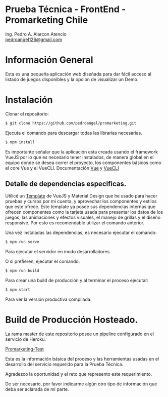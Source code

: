 # Prueba Técnica - FrontEnd - Promarketing Chile 
Ing. Pedro A. Alarcon Atencio <br>
pedroangel126@gmail.com

# Información General
Esta es una pequeña aplicación web diseñada para dar fácil acceso al listado de juegos disponibles y la opcion de visualizar un Demo.

# Instalación
Clonar el repositorio: 
```sh
$ git clone https://github.com/pedroangel/promarketing.git
```
Ejecuta el comando para descargar todas las librarías necesarias.
```sh
$ npm install
```
Es importante señalar que la aplicación esta creada usando el framework VueJS por lo que es necesario tener instalados, de manera global en el equipo donde se desea correr el proyecto, los componentes básicos como el core Vue y el VueCLI. Documentación <a href="https://es.vuejs.org/v2/guide/installation.html" target="_blank">Vue</a> y <a href="https://cli.vuejs.org/" target="_blank">VueCLI</a>

## Detalle de dependencias especificas.
Utilicé un <a href="https://www.creative-tim.com/product/vue-material-dashboard" target="_blank">Template</a> de VueJS y Material Design que he usado para hacer pruebas y cursos por mi cuenta, y aprovechar los componentes y estilos que este ofrece. 
Este template ya posee sus dependencias internas que ofrecen componentes como la tarjeta usada para presentar los datos de los juegos, las animaciones y efectos visuales, el manejo de grillas y el diseño responsive. Por esto es recomendable utilizar el comando anterior.

Una vez instaladas las dependencias, es necesario ejecutar el comando:
```sh
$ npm run serve
```
Para ejecutar el servidor en modo desarrolladores.

O si prefieren, ejecutar el comando:
```sh
$ npm run build
```
Para crear una build de producción y al terminar el proceso ejecutar:
```sh
$ npm start
```
Para ver la versión productiva compilada.

# Build de Producción Hosteado.
La rama master de este repositorio posee un pipeline configurado en el servicio de Heroku.

<a href="https://promarketing-test.herokuapp.com/games" target="_blank">Promarketing-Test</a>

Esta es la información básica del proceso y las herramientas usadas en el desarrollo del servicio requerido para la Prueba Técnica.

Agradezco la oportunidad y el reto que represento este requerimiento.

De ser necesario, por favor indicarme algún otro tipo de información que deba ser aclarada de mi parte. 